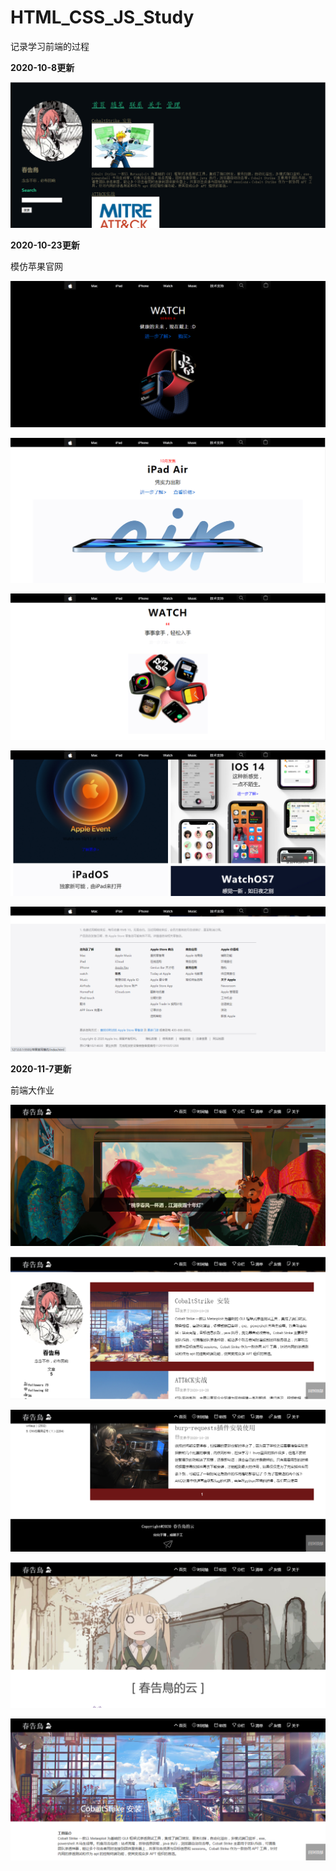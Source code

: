 # HTML_CSS_JS_Study
记录学习前端的过程



**2020-10-8更新**

![2020-10-8](https://github.com/Cl0udG0d/HTML_CSS_JS_Study/blob/main/%E5%8D%9A%E5%AE%A2%E4%B8%BB%E9%A2%98/images/image1.png)



**2020-10-23更新**

模仿苹果官网

![](https://github.com/Cl0udG0d/HTML_CSS_JS_Study/blob/main/images/apple1.png)

![](https://github.com/Cl0udG0d/HTML_CSS_JS_Study/blob/main/images/apple2.png)

![](https://github.com/Cl0udG0d/HTML_CSS_JS_Study/blob/main/images/apple3.png)

![](https://github.com/Cl0udG0d/HTML_CSS_JS_Study/blob/main/images/apple4.png)

![](https://github.com/Cl0udG0d/HTML_CSS_JS_Study/blob/main/images/apple5.png)



**2020-11-7更新**

前端大作业

![](https://github.com/Cl0udG0d/HTML_CSS_JS_Study/blob/main/images/6.png)

![](https://github.com/Cl0udG0d/HTML_CSS_JS_Study/blob/main/images/7.png)

![](https://github.com/Cl0udG0d/HTML_CSS_JS_Study/blob/main/images/8.png)

![](https://github.com/Cl0udG0d/HTML_CSS_JS_Study/blob/main/images/9.png)

![](https://github.com/Cl0udG0d/HTML_CSS_JS_Study/blob/main/images/10.png)